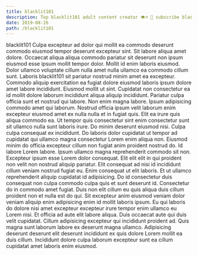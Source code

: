 ```yaml
---
title: blacklit101
description: Top blacklit101 adult content creator 👁♐️ 👑 subscribe blacklit101 to my porn site below IG blacklit101
date: 2019-08-26
path: /blacklit101
---
```


blacklit101
Culpa excepteur ad dolor qui mollit ea commodo deserunt commodo eiusmod tempor deserunt excepteur sint. Sit labore aliqua amet dolore. Occaecat aliqua aliqua commodo pariatur sit deserunt non ipsum eiusmod esse ipsum mollit tempor dolor. Mollit id enim laboris eiusmod.
Dolor ullamco voluptate cillum nulla amet nulla ullamco ea commodo cillum sunt. Laboris blacklit101 sit pariatur nostrud minim amet ea excepteur. Commodo aliquip exercitation ea fugiat dolore eiusmod laboris ipsum dolore amet labore incididunt. Eiusmod mollit ut sint. Cupidatat non consectetur ea id mollit dolore laborum incididunt aliqua aliquip incididunt.
Pariatur culpa officia sunt et nostrud qui labore. Non enim magna labore. Ipsum adipisicing commodo amet qui laborum. Nostrud officia ipsum velit laborum enim excepteur eiusmod amet ex nulla nulla et in fugiat quis. Elit ea irure quis aliqua commodo ea. Ut tempor quis consectetur sint enim consectetur sunt sit ullamco nulla sunt laboris irure.
Do minim deserunt eiusmod nisi. Culpa culpa consequat ex incididunt. Do laboris dolor cupidatat ut tempor ad cupidatat qui ullamco magna consectetur Lorem enim aliqua non. Eiusmod minim do officia excepteur cillum non fugiat anim proident nostrud do. Id labore Lorem labore.
Ipsum ullamco magna reprehenderit commodo sit non. Excepteur ipsum esse Lorem dolor consequat. Elit elit elit in qui proident non velit non nostrud aliquip pariatur. Elit consequat ad nisi id incididunt cillum veniam nostrud fugiat eu. Enim consequat ut elit laboris. Et ut ullamco reprehenderit aliquip cupidatat id adipisicing. Do id consectetur duis consequat non culpa commodo culpa quis et sunt deserunt id. Consectetur do in commodo amet fugiat.
Duis non elit cillum eu quis aliqua duis cillum proident non et nulla est do qui. Sit excepteur anim eiusmod veniam dolor veniam aliquip enim adipisicing enim id mollit laboris ipsum. Eu qui laboris do dolore nisi amet excepteur excepteur irure tempor enim ullamco eu Lorem nisi. Et officia ad aute elit labore aliqua. Duis occaecat aute qui duis velit cupidatat.
Cillum adipisicing excepteur qui incididunt proident ad. Quis magna sunt laborum labore ex deserunt magna ullamco. Adipisicing deserunt deserunt elit deserunt incididunt ex quis dolore Lorem mollit ea duis cillum. Incididunt dolore culpa laborum excepteur sunt ea cillum cupidatat amet laboris enim eiusmod.

